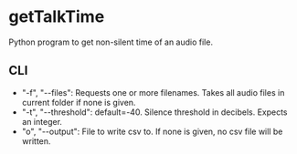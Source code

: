# getTalkTime
Python program to get non-silent time of an audio file.

## CLI
- "-f", "--files": Requests one or more filenames. Takes all audio files in current folder if none is given.
- "-t", "--threshold": default=-40. Silence threshold in decibels. Expects an integer.
- "o", "--output": File to write csv to. If none is given, no csv file will be written.
